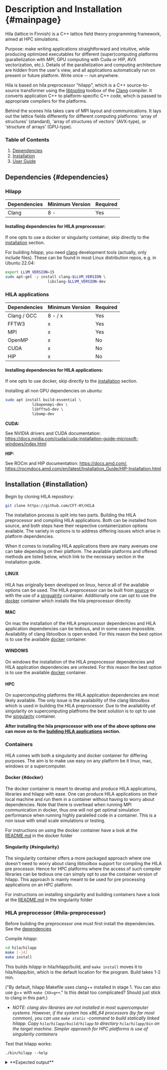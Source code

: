 Description and Installation  {#mainpage}
========= 

Hila (lattice in Finnish) is a C++ lattice field theory programming framework, aimed at HPC simulations.  

Purpose: make writing applications straightforward and intuitive, while producing optimized executables for 
different (super)computing platforms (parallelization with MPI, GPU computing with Cuda or HIP, AVX vectorization, 
etc.).  Details of the parallelization and computing architecture are hidden from the user's view, and 
all applications automatically run on present or future platform.
Write once -- run anywhere.

Hila is based on hila preprocessor "hilapp", which is a C++ source-to-source transformer using the 
[libtooling](https://clang.llvm.org/docs/LibTooling.html) toolbox of the
[Clang](https://clang.llvm.org/) compiler.
It converts application C++ to platform-specific C++ code,
which is passed to appropriate compilers for the platforms.

Behind the scenes hila takes care of MPI layout and communications.  It lays out the 
lattice fields differently for different computing platforms: 'array of structures' (standard),
'array of structures of vectors' (AVX-type), or 'structure of arrays' (GPU-type).

### Table of Contents
1. [Dependencies](#dependencies)
2. [Installation](#installation)
3. [User Guide](#user-guide)

## Dependencies {#dependencies}

### Hilapp

| Dependencies | Minimum Version   | Required  |
|--------------|-------------------|-----------|
| Clang        | 8 -               | Yes       |

#### Installing dependencies for HILA preprocessor:

If one opts to use a docker or singularity container, skip  directly to the [installation](#installation) section.

For building *hilapp*, you need [clang](https://clang.llvm.org/) development tools (actually, only include files). These can be found in most Linux distribution repos, e.g. in Ubuntu 22.04:

~~~bash
export LLVM_VERSION=15
sudo apt-get -y install clang-$LLVM_VERSION \
                   libclang-$LLVM_VERSION-dev
~~~

### HILA applications

| Dependencies | Minimum Version   | Required  |
|--------------|-------------------|-----------|
| Clang / GCC  | 8 -    /  x       | Yes       |
| FFTW3        | x                 | Yes       |
| MPI          | x                 | Yes       |
| OpenMP       | x                 | No        |
| CUDA         | x                 | No        |
| HIP          | x                 | No        |

#### Installing dependencies for HILA applications:

If one opts to use docker, skip directly to the [installation](#installation) section.

Installing all non GPU dependencies on ubuntu:
~~~bash
sudo apt install build-essential \
            libopenmpi-dev \
            libfftw3-dev \
            libomp-dev
~~~

**CUDA:**

See NVIDIA drivers and CUDA documentation: https://docs.nvidia.com/cuda/cuda-installation-guide-microsoft-windows/index.html

**HIP:**

See ROCm and HIP documentation: https://docs.amd.com/, https://rocmdocs.amd.com/en/latest/Installation_Guide/HIP-Installation.html

## Installation {#installation}

Begin by cloning HILA repository:

~~~bash
git clone https://github.com/CFT-HY/HILA
~~~

The installation process is split into two parts. Building the HILA preprocessor and compiling HILA applications. Both can be installed from source, and both steps have their respective containerization options available. The variety in options is to address differing issues which arise in platform dependencies.

When it comes to installing HILA applications there are many avenues one can take depending on their platform. The available platforms and offered methods are listed below, which link to the necessary section in the installation guide.

#### LINUX

HILA has originally been developed on linux, hence all of the available options can be used. The HILA preprocessor can be built from [source](#hila-preprocessor) or with the use of a [singualrity](#singularity) container. Additionally one can opt to use the [docker](#docker) container which installs the hila preprocessor directly.

#### MAC

On mac the installation of the HILA preprocessor dependencies and HILA application dependencies can be tedious, and in some cases impossible. Availability of clang libtoolbox is open ended. For this reason the best option is to use the available [docker](#docker) container.

#### WINDOWS

On windows the installation of the HILA preprocessor dependencies and HILA application dependencies are untested. For this reason the best option is to use the available [docker](#docker) container. 

#### HPC

On supercomputing platforms the HILA application dependencies are most likely available. The only issue is the availability of the clang libtoolbox which is used in building the HILA preprocessor. Due to the availability of singularity on supercomputing platfroms the best solution is to opt to use the [singularity](#singularity) container. 

**After installing the hila preprocessor with one of the above options one can move on to the [building HILA applications](#building-hila-applications) section.**

### Containers

HILA comes with both a singularity and docker container for differing purposes. The aim is to make use easy on any platform be it linux, mac, windows or a supercomputer.

#### Docker {#docker}

The docker container is meant to develop and produce HILA applications, libraries and hilapp with ease. One can produce HILA applications on their local machine and run them in a container without having to worry about dependencies. Note that there is overhead when running MPI communication in docker, thus one will not get optimal simulation performance when running highly paralelled code in a container. This is a non issue with small scale simulations or testing.

For instructions on using the docker container have a look at the [README.md](docker/README.md) in the docker folder

#### Singularity {#singularity}

The singularity container offers a more packaged approach where one doesn't need to worry about clang libtoolbox support for compiling the HILA pre processor. Hence for HPC platforms where the access of such compiler libraries can be tedious one can simply opt to use the container version of hilapp. This approach is mainly meant to be used for pre processing applications on an HPC platform.

For instructions on installing singularity and building containers have a look at the [README.md](singularity/README.md) in the singularity folder

### HILA preprocessor {#hila-preprocessor}

Before building the preprocessor one must first install the dependencies. See the [dependencies](#dependencies)

Compile *hilapp*:

~~~bash
cd hila/hilapp
make [-j4]
make install
~~~

This builds *hilapp* in hila/hilapp/build, and `make install` moves it to hila/hilapp/bin, which is the default location for the program.  Build takes 1-2 min. 

("By default, hilapp Makefile uses clang++ installed in stage 1. You can also use g++ with `make CXX=g++`." Is this detail too complicated? Should just stick to clang in this part.) 

- *NOTE: clang dev libraries are not installed in most supercomputer systems.  However, if the system has x86_64 
  processors (by far most common), you can use `make static` -command to build statically linked hilapp. 
  Copy `hila/hilapp/build/hilapp` to directory `hila/hilapp/bin` on the target machine. Simpler approach for HPC platforms is use of singularity containers*
  
Test that hilapp works:

    ./bin/hilapp --help

<details>
<summary> **Expected output** </summary>
~~~bash
$ ./bin/hilapp --help
USAGE: hilapp [options] <source files>

OPTIONS:

Generic Options:

  --help                    - Display available options (--help-hidden for more)
  --help-list               - Display list of available options (--help-list-hidden for more)
  --version                 - Display the version of this program

hilapp:

  --AVXinfo=<int>           - AVX vectorization information level 0-2. 0 quiet, 1 not vectorizable loops, 2 all loops
  -D <macro[=value]>        - Define name/macro for preprocessor
  -I <directory>            - Directory for include file search
  --allow-func-globals      - Allow using global or extern variables in functions called from site loops.
                              This will not work in kernelized code (for example GPUs)
  --check-init              - Insert checks that Field variables are appropriately initialized before use
  --comment-pragmas         - Comment out '#pragma hila' -pragmas in output
  --dump-ast                - Dump AST tree
  --function-spec-no-inline - Do not mark generated function specializations "inline"
  --gpu-slow-reduce         - Use slow (but memory economical) reduction on gpus
  --ident-functions         - Comment function call types in output
  --insert-includes         - Insert all project #include files in .cpt -files (portable)
  --method-spec-no-inline   - Do not mark generated method specializations "inline"
  --no-include              - Do not insert any '#include'-files (for debug, may not compile)
  --no-interleave           - Do not interleave communications with computation
  --no-output               - No output file, for syntax check
  -o <filename>             - Output file (default: <file>.cpt, write to stdout: -o - 
  --syntax-only             - Same as no-output
  --target:AVX              - Generate AVX vectorized loops
  --target:AVX512           - Generate AVX512 vectorized loops
  --target:CUDA             - Generate CUDA kernels
  --target:HIP              - Generate HIP kernels
  --target:openacc          - Offload to GPU using openACC
  --target:openmp           - Hybrid OpenMP - MPI
  --target:vanilla          - Generate loops in place
  --target:vectorize=<int>  - Generate vectorized loops with given vector size 
                              For example -target:vectorize=32 is equivalent to -target:AVX
  --verbosity=<int>         - Verbosity level 0-2.  Default 0 (quiet)
~~~
</details>


### Building HILA applications {#building-hila-applications}

The second part is building HILA applications. Here we will go over an example with a health check test application. All applications should lie in the applications folder.

- *NOTE: that at this point one will need to install the FFTW3 and OpenMPI development libraries, see dependencies section* 

Build an application:
~~~bash
cd hila/applications/hila_healthcheck
make [-j4]
./build/hila_healthcheck
~~~

<details>
<summary> **Expected output** </summary>
~~~bash
$ ./build/hila_healthcheck 
----- HILA ⩩ lattice framework ---------------------------
Running program ./build/hila_healthcheck
with command line arguments ''
Code version: git SHA d0222bca
Compiled Jun  1 2023 at 11:13:10
with options: EVEN_SITES_FIRST SPECIAL_BOUNDARY_CONDITIONS
Starting -- date Thu Jun  1 11:13:28 2023  run time 8.328e-05s
No runtime limit given
GNU c-library performance: not returning allocated memory
----- Reading file parameters ------------------------------
lattice size         256,256,256
random seed          0
------------------------------------------------------------
------------------------------------------------------------
LAYOUT: lattice size  256 x 256 x 256  =  16777216 sites
Dividing to 1 nodes

Sites on node: 256 x 256 x 256  =  16777216
Processor layout: 1 x 1 x 1  =  1 nodes
Node remapping: NODE_LAYOUT_BLOCK with blocksize 4
Node block size 1 1 1  block division 1 1 1
------------------------------------------------------------
Communication tests done -- date Thu Jun  1 11:13:31 2023  run time 3.11s
------------------------------------------------------------
Random seed from time: 3871436182438
Using node random numbers, seed for node 0: 3871436182438
--- Complex reduction value ( -2.7647453e-17, 5.5294928e-17 ) passed
--- Vector reduction, sum ( -7.1331829e-15, -1.4328816e-15 ) passed
--- Setting and reading a value at [ 37 211 27 ] passed
--- Setting and reading a value at [ 251 220 47 ] passed
--- Setting and reading a value at [ 250 249 134 ] passed
--- Maxloc is [ 112 117 164 ] passed
--- Max value 2 passed
--- Minloc is [ 192 135 27 ] passed
--- Min value -1 passed
--- Field set_elements and get_elements with 51 coordinates passed
--- SiteSelect size 51 passed
--- SiteValueSelect size 51 passed
--- SiteSelect content passed
--- SiteValueSelect content passed
--- SiteIndex passed
--- 2-dimensional slice size 65536 passed
--- slice content passed
--- 1-dimensional slice size 256 passed
--- slice content passed
--- FFT constant field passed
--- FFT inverse transform passed
--- FFT of wave vector [ 132 159 243 ] passed
--- FFT of wave vector [ 167 161 208 ] passed
--- FFT of wave vector [ 152 87 255 ] passed
--- FFT of wave vector [ 156 86 229 ] passed
--- FFT of wave vector [ 78 246 141 ] passed
--- FFT real to complex passed
--- FFT complex to real passed
--- Norm of field = 44434.862 and FFT = 44434.862 passed
--- Norm of binned FFT = 44434.862 passed
--- Binning test at vector [ 100 220 7 ] passed
--- Spectral density test with above vector  passed
--- Binning test at vector [ 193 10 49 ] passed
--- Spectral density test with above vector  passed
--- Binning test at vector [ 235 241 96 ] passed
--- Spectral density test with above vector  passed
TIMER REPORT:             total(sec)          calls     time/call  fraction
---------------------------------------------------------------------------
MPI broadcast       :          0.000             40      0.263 μs   0.0000
MPI reduction       :          0.000             34      2.003 μs   0.0000
FFT total time      :         44.544             14      3.182 s    0.6449
 copy pencils       :          3.261             15      0.217 s    0.0472
 MPI for pencils    :          0.000             90      1.298 μs   0.0000
 FFT plan           :          0.003             42     73.150 μs   0.0000
 copy fft buffers   :          2.412        5505024      0.438 μs   0.0349
 FFT execute        :          2.356        2752512      0.856 μs   0.0341
 pencil reshuffle   :         12.967             30      0.432 s    0.1878
 save pencils       :         26.043             15      1.736 s    0.3771
bin field time      :          9.014              7      1.288 s    0.1305
---------------------------------------------------------------------------
 No communications done from node 0
Finishing -- date Thu Jun  1 11:14:37 2023  run time 69.07s
------------------------------------------------------------
~~~

**NOTE: Naturally the run time depends on your system**
</details>

By default all HILA applications are built using MPI so one can run:

    mpirun -n 4 ./build/hila_healthcheck

<details>
<summary> **Expected output** </summary>
~~~bash
$ mpirun -n 4 ./build/hila_healthcheck
----- HILA ⩩ lattice framework ---------------------------
Running program ./build/hila_healthcheck
with command line arguments ''
Code version: git SHA d0222bca
Compiled Jun  1 2023 at 11:13:10
with options: EVEN_SITES_FIRST SPECIAL_BOUNDARY_CONDITIONS
Starting -- date Thu Jun  1 11:18:22 2023  run time 0.0001745s
No runtime limit given
GNU c-library performance: not returning allocated memory
----- Reading file parameters ------------------------------
lattice size         256,256,256
random seed          0
------------------------------------------------------------
------------------------------------------------------------
LAYOUT: lattice size  256 x 256 x 256  =  16777216 sites
Dividing to 4 nodes

Sites on node: 256 x 128 x 128  =  4194304
Processor layout: 1 x 2 x 2  =  4 nodes
Node remapping: NODE_LAYOUT_BLOCK with blocksize 4
Node block size 1 2 2  block division 1 1 1
------------------------------------------------------------
Communication tests done -- date Thu Jun  1 11:18:23 2023  run time 1.046s
------------------------------------------------------------
Random seed from time: 4184648360436
Using node random numbers, seed for node 0: 4184648360436
--- Complex reduction value ( -2.7539926e-17, 5.5079939e-17 ) passed
--- Vector reduction, sum ( 1.4328816e-15, -7.4627804e-15 ) passed
--- Setting and reading a value at [ 139 215 41 ] passed
--- Setting and reading a value at [ 231 44 102 ] passed
--- Setting and reading a value at [ 238 201 150 ] passed
--- Maxloc is [ 80 69 74 ] passed
--- Max value 2 passed
--- Minloc is [ 219 105 178 ] passed
--- Min value -1 passed
--- Field set_elements and get_elements with 51 coordinates passed
--- SiteSelect size 51 passed
--- SiteValueSelect size 51 passed
--- SiteSelect content passed
--- SiteValueSelect content passed
--- SiteIndex passed
--- 2-dimensional slice size 65536 passed
--- slice content passed
--- 1-dimensional slice size 256 passed
--- slice content passed
--- FFT constant field passed
--- FFT inverse transform passed
--- FFT of wave vector [ 239 139 86 ] passed
--- FFT of wave vector [ 218 12 247 ] passed
--- FFT of wave vector [ 94 206 99 ] passed
--- FFT of wave vector [ 34 78 96 ] passed
--- FFT of wave vector [ 221 224 199 ] passed
--- FFT real to complex passed
--- FFT complex to real passed
--- Norm of field = 44418.915 and FFT = 44418.915 passed
--- Norm of binned FFT = 44418.915 passed
--- Binning test at vector [ 106 69 123 ] passed
--- Spectral density test with above vector  passed
--- Binning test at vector [ 240 142 174 ] passed
--- Spectral density test with above vector  passed
--- Binning test at vector [ 226 28 118 ] passed
--- Spectral density test with above vector  passed
TIMER REPORT:             total(sec)          calls     time/call  fraction
---------------------------------------------------------------------------
MPI broadcast       :          0.002             40     49.358 μs   0.0001
MPI reduction       :          0.289             34      8.508 ms   0.0120
MPI post receive    :          0.000              4      1.782 μs   0.0000
MPI start send      :          0.000              4      3.923 μs   0.0000
MPI wait receive    :          0.001              4      0.277 ms   0.0000
MPI wait send       :          0.002              4      0.404 ms   0.0001
MPI send field      :          0.001             15     67.812 μs   0.0000
FFT total time      :         14.922             14      1.066 s    0.6182
 copy pencils       :          1.941             15      0.129 s    0.0804
 MPI for pencils    :          1.644             90     18.263 ms   0.0681
 FFT plan           :          0.006             42      0.140 ms   0.0002
 copy fft buffers   :          1.164        1376256      0.846 μs   0.0482
 FFT execute        :          0.933         688128      1.355 μs   0.0386
 pencil reshuffle   :          7.246             30      0.242 s    0.3002
 save pencils       :          2.994             15      0.200 s    0.1240
bin field time      :          2.792              7      0.399 s    0.1157
---------------------------------------------------------------------------
 COMMS from node 0: 4 done, 0(0%) optimized away
Finishing -- date Thu Jun  1 11:18:46 2023  run time 24.14s
------------------------------------------------------------
~~~
**NOTE: Naturally the run time depends on your system**
</details>

 
Computing platform is chosen by 

    make ARCH=<platform>

**List of computing platforms:**

| ARCH=   | Description                                                                                                            |
|---------|------------------------------------------------------------------------------------------------------------------------|
| `vanilla` | default CPU implementation                                                                                             |
| `AVX2` | AVX vectorization optimized program using [*vectorclass*](https://github.com/vectorclass)                              |
| `openmp ` | OpenMP parallelized program                                                                                            |
| `cuda` | Parallel [CUDA](https://developer.nvidia.com/cuda-toolkit) program                                                     |
| `hip` | Parallel [HIP](https://docs.amd.com/bundle/HIP-Programming-Guide-v5.3/page/Introduction_to_HIP_Programming_Guide.html) |

For cuda compilation one needs to define their CUDA version and architercure either as environment variables or during the make process:

~~~bash
export CUDA_VERSION=11.6
export CUDA_ARCH=61
make ARCH=cuda
or
make ARCH=cuda CUDA_VERSION=11.6 CUDA_ARCH=61
~~~
*NOTE: Default cuda version is 11.6 and compute architecture is sm_61*

**HPC platforms**:

| ARCH       | Description                                               |
|------------|-----------------------------------------------------------|
| `lumi` | CPU-MPI implementation for LUMI supercomputer             |
| `lumi-hip` | GPU-MPI implementation for LUMI supercomputer using HIP   |
| `mahti` | CPU-MPI implementation for MAHTI supercomputer            |
| `mahti-cuda` | GPU-MPI implementation for MAHTI supercomputer using CUDA |

## User guide {#user-guide}

Now that HILA has been built successfully, the next step is to build your first HILA application: [hila application guide](./docs/guide/hila_applications.md)

After building your first HILA application one can move on to the comprehensive guide, which describes everything that HILA has to offer: [comprehensive guide](./docs/guide/hila_functionality.md)

Both of these resources can be viewed on the web guide hosted on: TODO: add link to github pages or hosted guide somewhere

To generate the user guide and technical documentation locally one can run:

    doxygen /docs/config 

To open the documentation locally with any browser:

    firefox /docs/html/index.html